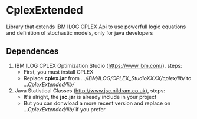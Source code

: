 # CplexExtended
Library that extends IBM ILOG CPLEX Api to use powerfull logic equations and definition of stochastic models, only for java developers

## Dependences
1. IBM ILOG CPLEX Optimization Studio (https://www.ibm.com/), steps:
    * First, you must install CPLEX
    * Replace **cplex.jar** from *.../IBM/ILOG/CPLEX_StudioXXXX/cplex/lib/* to *...CplexExtended/lib/*
2. Java Statistical Classes (http://www.jsc.nildram.co.uk), steps:
    * It's alright, the **jsc.jar** is already include in your project
    * But you can donwload a more recent version and replace on *...CplexExtended/lib/* if you prefer